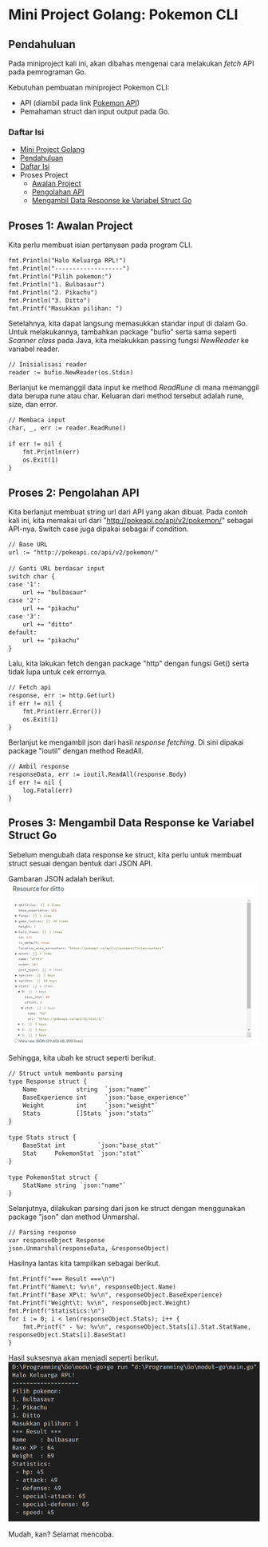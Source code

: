 # **Mini Project Golang: Pokemon CLI**

## Pendahuluan

Pada miniproject kali ini, akan dibahas mengenai cara melakukan _fetch_ API pada pemrograman Go.

Kebutuhan pembuatan miniproject Pokemon CLI:

-   API (diambil pada link [Pokemon API](http://pokeapi.co))
-   Pemahaman struct dan input output pada Go.

### Daftar Isi

-   [Mini Project Golang](#-**mini-project-golang:-pokemon-cli**)
-   [Pendahuluan](#-pendahuluan)
-   [Daftar Isi](#daftar-isi)
-   Proses Project
    -   [Awalan Project](#-proses-1:-awalan-project)
    -   [Pengolahan API](#-proses-2:-pengolahan-api)
    -   [Mengambil Data Response ke Variabel Struct Go](#-proses-3:-mengambil-data-response-ke-variabel-struct-go)

## Proses 1: Awalan Project

Kita perlu membuat isian pertanyaan pada program CLI.

```
fmt.Println("Halo Keluarga RPL!")
fmt.Println("-------------------")
fmt.Println("Pilih pokemon:")
fmt.Println("1. Bulbasaur")
fmt.Println("2. Pikachu")
fmt.Println("3. Ditto")
fmt.Printf("Masukkan pilihan: ")
```

Setelahnya, kita dapat langsung memasukkan standar input di dalam Go. Untuk melakukannya, tambahkan package "bufio" serta sama seperti _Scanner class_ pada Java, kita melakukkan passing fungsi _NewReader_ ke variabel reader.

```
// Inisialisasi reader
reader := bufio.NewReader(os.Stdin)
```

Berlanjut ke memanggil data input ke method _ReadRune_ di mana memanggil data berupa rune atau char. Keluaran dari method tersebut adalah rune, size, dan error.

```
// Membaca input
char, _, err := reader.ReadRune()

if err != nil {
    fmt.Println(err)
    os.Exit(1)
}
```

## Proses 2: Pengolahan API

Kita berlanjut membuat string url dari API yang akan dibuat. Pada contoh kali ini, kita memakai url dari "http://pokeapi.co/api/v2/pokemon/" sebagai API-nya. Switch case juga dipakai sebagai if condition.

```
// Base URL
url := "http://pokeapi.co/api/v2/pokemon/"

// Ganti URL berdasar input
switch char {
case '1':
    url += "bulbasaur"
case '2':
    url += "pikachu"
case '3':
    url += "ditto"
default:
    url += "pikachu"
}
```

Lalu, kita lakukan fetch dengan package "http" dengan fungsi Get() serta tidak lupa untuk cek errornya.

```
// Fetch api
response, err := http.Get(url)
if err != nil {
    fmt.Print(err.Error())
    os.Exit(1)
}
```

Berlanjut ke mengambil json dari hasil _response fetching_. Di sini dipakai package "ioutil" dengan method ReadAll.

```
// Ambil response
responseData, err := ioutil.ReadAll(response.Body)
if err != nil {
    log.Fatal(err)
}
```

## Proses 3: Mengambil Data Response ke Variabel Struct Go

Sebelum mengubah data response ke struct, kita perlu untuk membuat struct sesuai dengan bentuk dari JSON API.

Gambaran JSON adalah berikut.
![JSON Pokemon](img/json_pokemon.png)

Sehingga, kita ubah ke struct seperti berikut.

```
// Struct untuk membantu parsing
type Response struct {
	Name           string  `json:"name"`
	BaseExperience int     `json:"base_experience"`
	Weight         int     `json:"weight"`
	Stats          []Stats `json:"stats"`
}

type Stats struct {
	BaseStat int         `json:"base_stat"`
	Stat     PokemonStat `json:"stat"`
}

type PokemonStat struct {
	StatName string `json:"name"`
}
```

Selanjutnya, dilakukan parsing dari json ke struct dengan menggunakan package "json" dan method Unmarshal.

```
// Parsing response
var responseObject Response
json.Unmarshal(responseData, &responseObject)
```

Hasilnya lantas kita tampilkan sebagai berikut.

```
fmt.Printf("=== Result ===\n")
fmt.Printf("Name\t: %v\n", responseObject.Name)
fmt.Printf("Base XP\t: %v\n", responseObject.BaseExperience)
fmt.Printf("Weight\t: %v\n", responseObject.Weight)
fmt.Printf("Statistics:\n")
for i := 0; i < len(responseObject.Stats); i++ {
    fmt.Printf(" - %v: %v\n", responseObject.Stats[i].Stat.StatName, responseObject.Stats[i].BaseStat)
}
```

Hasil suksesnya akan menjadi seperti berikut.
![](img/result_pokemon.png)

Mudah, kan? Selamat mencoba.
